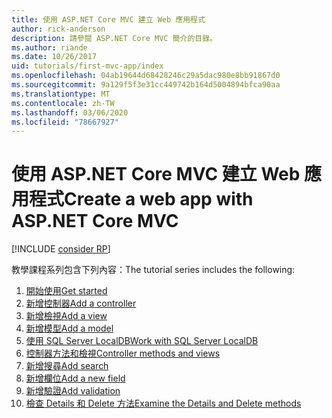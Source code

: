 ```yaml
---
title: 使用 ASP.NET Core MVC 建立 Web 應用程式
author: rick-anderson
description: 請參閱 ASP.NET Core MVC 簡介的目錄。
ms.author: riande
ms.date: 10/26/2017
uid: tutorials/first-mvc-app/index
ms.openlocfilehash: 04ab19644d68428246c29a5dac980e8bb91867d0
ms.sourcegitcommit: 9a129f5f3e31cc449742b164d5004894bfca90aa
ms.translationtype: MT
ms.contentlocale: zh-TW
ms.lasthandoff: 03/06/2020
ms.locfileid: "78667927"
---
```

# <a name="create-a-web-app-with-aspnet-core-mvc"></a><span data-ttu-id="9aeb5-103">使用 ASP.NET Core MVC 建立 Web 應用程式</span><span class="sxs-lookup"><span data-stu-id="9aeb5-103">Create a web app with ASP.NET Core MVC</span></span>

[!INCLUDE [consider RP](~/includes/razor.md)]

<span data-ttu-id="9aeb5-104">教學課程系列包含下列內容：</span><span class="sxs-lookup"><span data-stu-id="9aeb5-104">The tutorial series includes the following:</span></span>

1. [<span data-ttu-id="9aeb5-105">開始使用</span><span class="sxs-lookup"><span data-stu-id="9aeb5-105">Get started</span></span>](start-mvc.md)
1. [<span data-ttu-id="9aeb5-106">新增控制器</span><span class="sxs-lookup"><span data-stu-id="9aeb5-106">Add a controller</span></span>](adding-controller.md)
1. [<span data-ttu-id="9aeb5-107">新增檢視</span><span class="sxs-lookup"><span data-stu-id="9aeb5-107">Add a view</span></span>](adding-view.md)
1. [<span data-ttu-id="9aeb5-108">新增模型</span><span class="sxs-lookup"><span data-stu-id="9aeb5-108">Add a model</span></span>](adding-model.md)
1. [<span data-ttu-id="9aeb5-109">使用 SQL Server LocalDB</span><span class="sxs-lookup"><span data-stu-id="9aeb5-109">Work with SQL Server LocalDB</span></span>](working-with-sql.md)
1. [<span data-ttu-id="9aeb5-110">控制器方法和檢視</span><span class="sxs-lookup"><span data-stu-id="9aeb5-110">Controller methods and views</span></span>](controller-methods-views.md)
1. [<span data-ttu-id="9aeb5-111">新增搜尋</span><span class="sxs-lookup"><span data-stu-id="9aeb5-111">Add search</span></span>](search.md)
1. [<span data-ttu-id="9aeb5-112">新增欄位</span><span class="sxs-lookup"><span data-stu-id="9aeb5-112">Add a new field</span></span>](new-field.md)
1. [<span data-ttu-id="9aeb5-113">新增驗證</span><span class="sxs-lookup"><span data-stu-id="9aeb5-113">Add validation</span></span>](validation.md)
1. [<span data-ttu-id="9aeb5-114">檢查 Details 和 Delete 方法</span><span class="sxs-lookup"><span data-stu-id="9aeb5-114">Examine the Details and Delete methods</span></span>](details.md)
